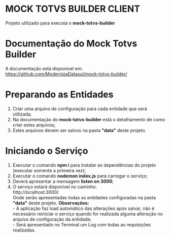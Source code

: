 # MOCK TOTVS BUILDER CLIENT
Projeto utilizado para executa o **mock-totvs-builder**

# Documentação do Mock Totvs Builder
A documentação está disponível em:<br>https://github.com/ModernizaDatasul/mock-totvs-builder/

# Preparando as Entidades
1. Criar uma arquivo de configuração para cada entidade que será utilizada;
2. Na documentação do **mock-totvs-builder** está o detalhamento de como criar estes arquivos;
3. Estes arquivos devem ser salvos na pasta **"data"** deste projeto.

# Iniciando o Serviço
1. Executar o comando **npm i** para instalar as dependências do projeto (executar somente a primeira vez);
2. Executar o comando **nodemon index.js** para carregar o serviço;
3. Deverá apresentar a mensagem **listen on 3000**;
4. O serviço estará disponível no caminho:<br>http://localhost:3000/<br>Onde serão apresentadas todas as entidades configuradas na pasta **"data"** deste projeto.
**Observações:**<br>- A aplicação faz load automático das alterações após salvar, não é necessário reiniciar o serviço quando for realizada alguma alteração no arquivo de configuração da entidade;<br>- Será apresentado no Terminal um Log com todas as requisições realizadas.
